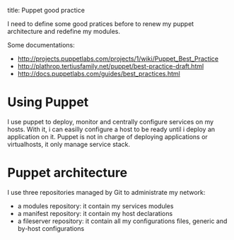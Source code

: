 title: Puppet good practice

I need to define some good pratices before to renew my puppet architecture and redefine my modules.

Some documentations:
* http://projects.puppetlabs.com/projects/1/wiki/Puppet_Best_Practice
* http://plathrop.tertiusfamily.net/puppet/best-practice-draft.html
* http://docs.puppetlabs.com/guides/best_practices.html

Using Puppet
============

I use puppet to deploy, monitor and centrally configure services on my hosts. With it, i can easilly configure a host to be ready until i deploy an application on it. Puppet is not in charge of deploying applications or virtualhosts, it only manage service stack.

Puppet architecture
===================

I use three repositories managed by Git to administrate my network:
* a modules repository: it contain my services modules
* a manifest repository: it contain my host declarations
* a fileserver repository: it contain all my configurations files, generic and by-host configurations

